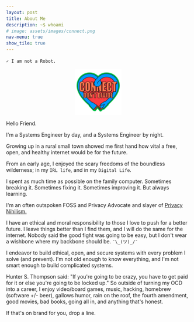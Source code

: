 ```yaml
---
layout: post
title: About Me
description: ~$ whoami
# image: assets/images/connect.png
nav-menu: true
show_tile: true
---
```

`✓ I am not a Robot.`

<img style="display:block; width:25%; height:auto; margin-left:auto; margin-right:auto;" src="assets/images/connect.png" class="center">

Hello Friend.

I'm a Systems Engineer by day, and a Systems Engineer by night.

Growing up in a rural small town showed me first hand how vital a free, open, and healthy internet would be for the future.

From an early age, I enjoyed the scary freedoms of the boundless wilderness; in my `IRL life`, and in my `Digital Life`.

I spent as much time as possible on the family computer. Sometimes breaking it. Sometimes fixing it. Sometimes improving it. But always learning.

I'm an often outspoken FOSS and Privacy Advocate and slayer of [Privacy Nihilism.](https://text.mainframe.computer/2020/10/05/Securi-tea-01.html)

I have an ethical and moral responsibility to those I love to push for a better future. I leave things better than I find them, and I will do the same for the internet. Nobody said the good fight was going to be easy, but I don't wear a wishbone where my backbone should be. `¯\_(ツ)_/¯`

I endeavor to build ethical, open, and secure systems with every problem I solve (and prevent). I'm not old enough to know everything, and I'm not smart enough to build complicated systems.

Hunter S. Thompson said: "If you're going to be crazy, you have to get paid for it or else you're going to be locked up." So outside of turning my OCD into a career, I enjoy video/board games, music, hacking, homebrew (software +/- beer), gallows humor, rain on the roof, the fourth amendment, good movies, bad books, going all in, and anything that's honest.

If that's on brand for you, drop a line.
